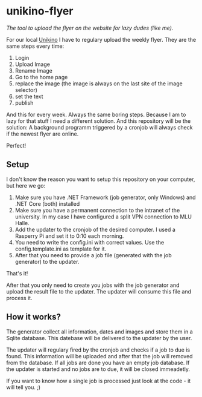 # unikino-flyer
_The tool to upload the flyer on the website for lazy dudes (like me)._

For our local [Unikino](https://www.unikino.uni-halle.de/) I have to regulary upload the weekly flyer. They are the same steps every time:

1. Login
2. Upload Image
3. Rename Image
4. Go to the home page
5. replace the image (the image is always on the last site of the image selector)
6. set the text
7. publish

And this for every week. Always the same boring steps. Because I am to lazy for that stuff I need a different solution. And this repository will be the solution: A background programm triggered by a cronjob will always check if the newest flyer are online.

Perfect!

## Setup

I don't know the reason you want to setup this repository on your computer, but here we go:

1. Make sure you have .NET Framework (job generator, only Windows) and .NET Core (both) installed
2. Make sure you have a permanent connection to the intranet of the university. In my case I have configured a split VPN connection to MLU Halle.
3. Add the updater to the cronjob of the desired computer. I used a Rasperry Pi and set it to 0:10 each morning.
4. You need to write the config.ini with correct values. Use the config.template.ini as template for it.
5. After that you need to provide a job file (generated with the job generator) to the updater.

That's it!

After that you only need to create you jobs with the job generator and upload the result file to the updater. The updater will consume this file and process it.

## How it works?

The generator collect all information, dates and images and store them in a Sqlite database. This datebase will be delivered to the updater by the user.

The updater will regulary fired by the cronjob and checks if a job to due is found. This information will be uploaded and after that the job will removed from the database. If all jobs are done you have an empty job database.
If the updater is started and no jobs are to due, it will be closed immeadetly.

If you want to know how a single job is processed just look at the code - it will tell you. ;)
